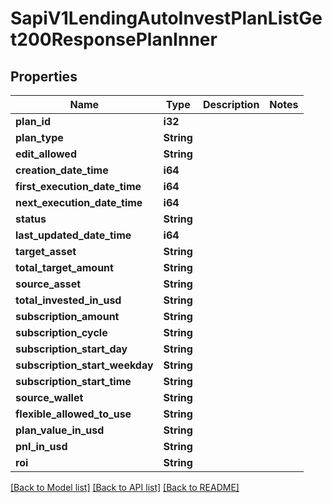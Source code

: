 # SapiV1LendingAutoInvestPlanListGet200ResponsePlanInner

## Properties

Name | Type | Description | Notes
------------ | ------------- | ------------- | -------------
**plan_id** | **i32** |  | 
**plan_type** | **String** |  | 
**edit_allowed** | **String** |  | 
**creation_date_time** | **i64** |  | 
**first_execution_date_time** | **i64** |  | 
**next_execution_date_time** | **i64** |  | 
**status** | **String** |  | 
**last_updated_date_time** | **i64** |  | 
**target_asset** | **String** |  | 
**total_target_amount** | **String** |  | 
**source_asset** | **String** |  | 
**total_invested_in_usd** | **String** |  | 
**subscription_amount** | **String** |  | 
**subscription_cycle** | **String** |  | 
**subscription_start_day** | **String** |  | 
**subscription_start_weekday** | **String** |  | 
**subscription_start_time** | **String** |  | 
**source_wallet** | **String** |  | 
**flexible_allowed_to_use** | **String** |  | 
**plan_value_in_usd** | **String** |  | 
**pnl_in_usd** | **String** |  | 
**roi** | **String** |  | 

[[Back to Model list]](../README.md#documentation-for-models) [[Back to API list]](../README.md#documentation-for-api-endpoints) [[Back to README]](../README.md)


